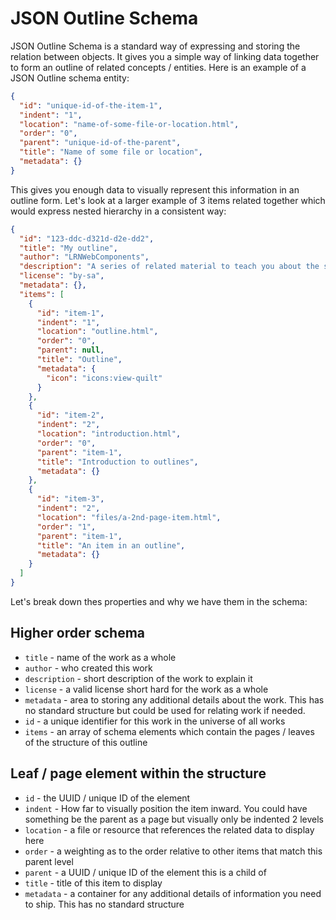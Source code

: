 # JSON Outline Schema

JSON Outline Schema is a standard way of expressing and storing the relation between objects. It gives you a simple way of linking data together to form an outline of related concepts / entities. Here is an example of a JSON Outline schema entity:
```json
{
  "id": "unique-id-of-the-item-1",
  "indent": "1",
  "location": "name-of-some-file-or-location.html",
  "order": "0",
  "parent": "unique-id-of-the-parent",
  "title": "Name of some file or location",
  "metadata": {}
}
```
This gives you enough data to visually represent this information in an outline form. Let's look at a larger example of 3 items related together which would express nested hierarchy in a consistent way:
```json
{
  "id": "123-ddc-d321d-d2e-dd2",
  "title": "My outline",
  "author": "LRNWebComponents",
  "description": "A series of related material to teach you about the structure of content.",
  "license": "by-sa",
  "metadata": {},
  "items": [
    {
      "id": "item-1",
      "indent": "1",
      "location": "outline.html",
      "order": "0",
      "parent": null,
      "title": "Outline",
      "metadata": {
        "icon": "icons:view-quilt"
      }
    },
    {
      "id": "item-2",
      "indent": "2",
      "location": "introduction.html",
      "order": "0",
      "parent": "item-1",
      "title": "Introduction to outlines",
      "metadata": {}
    },
    {
      "id": "item-3",
      "indent": "2",
      "location": "files/a-2nd-page-item.html",
      "order": "1",
      "parent": "item-1",
      "title": "An item in an outline",
      "metadata": {}
    }
  ]
}
```

Let's break down thes properties and why we have them in the schema:
## Higher order schema
- `title` - name of the work as a whole
- `author` - who created this work
- `description` - short description of the work to explain it
- `license` - a valid license short hard for the work as a whole
- `metadata` - area to storing any additional details about the work. This has no standard structure but could be used for relating work if needed.
- `id` - a unique identifier for this work in the universe of all works
- `items` - an array of schema elements which contain the pages / leaves of the structure of this outline

## Leaf / page element within the structure
- `id` - the UUID / unique ID of the element
- `indent` - How far to visually position the item inward. You could have something be the parent as a page but visually only be indented 2 levels
- `location` - a file or resource that references the related data to display here
- `order` - a weighting as to the order relative to other items that match this parent level
- `parent` - a UUID / unique ID of the element this is a child of
- `title` - title of this item to display
- `metadata` - a container for any additional details of information you need to ship. This has no standard structure
